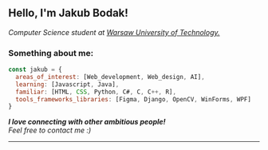 <h2> Hello, I'm Jakub Bodak!</h2>
<p><em>Computer Science student at <a href="https://www.pw.edu.pl/">Warsaw University of Technology.</a></em></p>

### Something about me:

```javascript
const jakub = {
  areas_of_interest: [Web_development, Web_design, AI],
  learning: [Javascript, Java],
  familiar: [HTML, CSS, Python, C#, C, C++, R],
  tools_frameworks_libraries: [Figma, Django, OpenCV, WinForms, WPF]
}
```
<em><b>I love connecting with other ambitious people!</b>
<br>Feel free to contact me :)</b></em>

---
